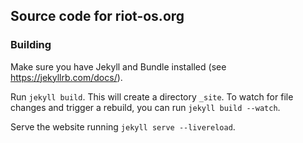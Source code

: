 ## Source code for riot-os.org

### Building
Make sure you have Jekyll and Bundle installed (see https://jekyllrb.com/docs/).

Run `jekyll build`. This will create a directory `_site`. To watch for file
changes and trigger a rebuild, you can run `jekyll build --watch`.

Serve the website running `jekyll serve --livereload`.
